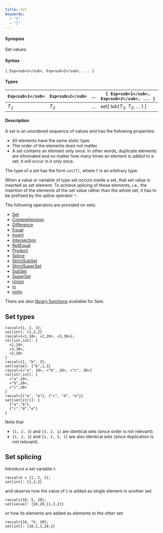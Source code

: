 ```yaml
---
title: Set
keywords:
  - "{"
  - "}"
---
```


#### Synopsis

Set values.

#### Syntax

`{ Exp<sub>1</sub>, Exp<sub>2</sub>, ... }`

#### Types


|  `Exp<sub>1</sub>` |  `Exp<sub>2</sub>` |  ...  |  `{ Exp<sub>1</sub>, Exp<sub>2</sub>, ... }`    |
| --- | --- | --- | --- |
| _T<sub>1</sub>_    | _T<sub>2</sub>_    |  ...  |  set[ lub(_T<sub>1</sub>_, _T<sub>2</sub>_, ... ) ]  |


#### Description

A set is an unordered sequence of values and has the following properties:

*  All elements have the same static type.
*  The order of the elements does not matter.
*  A set contains an element only once. In other words, duplicate elements are eliminated and no 
  matter how many times an element is added to a set, it will occur in it only once.


The type of a set has the form `set[T]`,
where `T` is an arbitrary type.

When a value or variable of type set occurs inside a set, that set value is inserted as set element. 
To achieve splicing of these elements, i.e., the insertion of the elements of the set value rather than the whole set,
it has to be prefixed by the splice operator `*`.

The following operators are provided on sets:
* [Set](../../../../Rascal/Expressions/Values/Set)
* [Comprehension](../../../../Rascal/Expressions/Values/Set/Comprehension)
* [Difference](../../../../Rascal/Expressions/Values/Set/Difference)
* [Equal](../../../../Rascal/Expressions/Values/Set/Equal)
* [Insert](../../../../Rascal/Expressions/Values/Set/Insert)
* [Intersection](../../../../Rascal/Expressions/Values/Set/Intersection)
* [NotEqual](../../../../Rascal/Expressions/Values/Set/NotEqual)
* [Product](../../../../Rascal/Expressions/Values/Set/Product)
* [Splice](../../../../Rascal/Expressions/Values/Set/Splice)
* [StrictSubSet](../../../../Rascal/Expressions/Values/Set/StrictSubSet)
* [StrictSuperSet](../../../../Rascal/Expressions/Values/Set/StrictSuperSet)
* [SubSet](../../../../Rascal/Expressions/Values/Set/SubSet)
* [SuperSet](../../../../Rascal/Expressions/Values/Set/SuperSet)
* [Union](../../../../Rascal/Expressions/Values/Set/Union)
* [in](../../../../Rascal/Expressions/Values/Set/in)
* [notin](../../../../Rascal/Expressions/Values/Set/notin)

There are also [library functions](../../../../Library/Set.md) available for Sets.
##  Set types 


```rascal-shell
rascal>{1, 2, 3};
set[int]: {1,3,2}
rascal>{<1,10>, <2,20>, <3,30>};
rel[int,int]: {
  <1,10>,
  <3,30>,
  <2,20>
}
rascal>{1, "b", 3};
set[value]: {"b",1,3}
rascal>{<"a", 10>, <"b", 20>, <"c", 30>}
rel[str,int]: {
  <"a",10>,
  <"b",20>,
  <"c",30>
}
rascal>{{"a", "b"}, {"c", "d", "e"}}
set[set[str]]: {
  {"a","b"},
  {"c","d","e"}
}
```
Note that

*  `{1, 2, 3}` and `{3, 2, 1}` are identical sets (since order is not relevant).
*  `{1, 2, 3}` and `{1, 2, 3, 1}` are also identical sets (since duplication is not relevant).



##  Set splicing 

Introduce a set variable `S`

```rascal-shell
rascal>S = {1, 2, 3};
set[int]: {1,3,2}
```
and observe how the value of `S` is added as single element in another set:

```rascal-shell
rascal>{10, S, 20};
set[value]: {10,20,{1,3,2}}
```
or how its elements are added as elements to the other set:

```rascal-shell
rascal>{10, *S, 20};
set[int]: {10,1,3,20,2}
```


